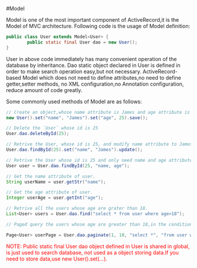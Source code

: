 #Model

Model is one of the most important component of ActiveRecord,it is the Model of MVC architecture. Following code is the usage of Model definition:


```java
public class User extends Model<User> {
        public static final User dao = new User();
}
```
User in above code immediately has many convenient operation of the database by inheritance.
Dao static object declared in User is defined in order to make search operation easy,but not necessary. ActiveRecord-based Model which does not need to define attributes,no need to define getter,setter methods, no XML configuration,no Annotation configuration, reduce amount of code greatly.

Some commonly used methods of Model are as follows:

```java
// Create an object,whose name attribute is James and age attribute is 25,and add into database.
new User().set("name", "James").set("age", 25).save();

// Delete the `User` whose id is 25
User.dao.deleteById(25);

// Retrive the User, whose id is 25, and modify name attribute to James and update into database.
User.dao.findById(25).set("name", "James").update();

// Retrive the User whose id is 25 and only need name and age attributes.
User user = User.dao.findById(25, "name, age");

// Get the name attribute of user.
String userName = user.getStr("name");

// Get the age attribute of user.
Integer userAge = user.getInt("age");

// Retrive all the users whose age are grater than 18.
List<User> users = User.dao.find("select * from user where age>18");

// Paged query the users whose age are greater than 18,in the conditions where current page number id 1 and 10 users per page.

Page<User> userPage = User.dao.paginate(1, 10, "select *", "from user where age > ?", 18);
```
<span style='color:red'>
NOTE: Public static final User dao object defined in User is shared in global, is just used to search database, not used as a object storing data.If you need to store data,use new User().set(...).
</span>
